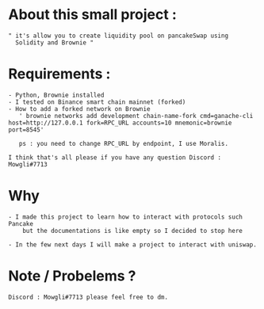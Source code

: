 
# About this small project :

    " it's allow you to create liquidity pool on pancakeSwap using 
      Solidity and Brownie "


# Requirements :

    - Python, Brownie installed
    - I tested on Binance smart chain mainnet (forked) 
    - How to add a forked network on Brownie
       ' brownie networks add development chain-name-fork cmd=ganache-cli host=http://127.0.0.1 fork=RPC_URL accounts=10 mnemonic=brownie port=8545'

       ps : you need to change RPC_URL by endpoint, I use Moralis.

    I think that's all please if you have any question Discord : Mowgli#7713

# Why
    - I made this project to learn how to interact with protocols such Pancake 
        but the documentations is like empty so I decided to stop here

    - In the few next days I will make a project to interact with uniswap.

# Note / Probelems ?

    Discord : Mowgli#7713 please feel free to dm.
